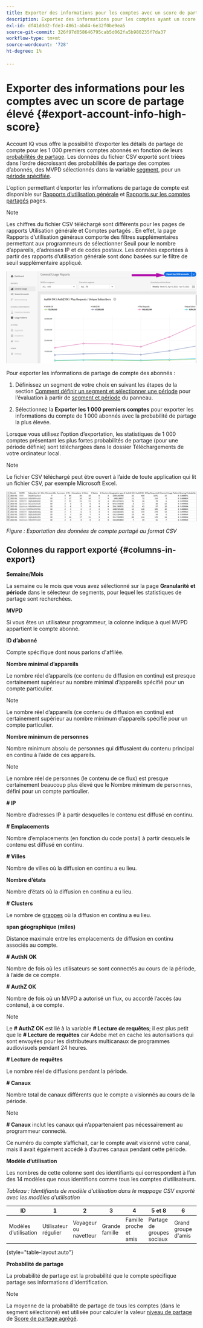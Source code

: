 ```yaml
---
title: Exporter des informations pour les comptes avec un score de partage élevé
description: Exportez des informations pour les comptes ayant un score de partage élevé.
exl-id: df41ddd2-fde3-4861-abd4-6e32f0be9ea5
source-git-commit: 326f97d058646795cab5d062fa5b980235f7da37
workflow-type: tm+mt
source-wordcount: '728'
ht-degree: 1%

---
```


# Exporter des informations pour les comptes avec un score de partage élevé {#export-account-info-high-score}

Account IQ vous offre la possibilité d’exporter les détails de partage de compte pour les 1 000 premiers comptes abonnés en fonction de leurs [probabilités de partage](/help/AccountIQ/product-concepts.md#account-sharing-probability-def). Les données du fichier CSV exporté sont triées dans l’ordre décroissant des probabilités de partage des comptes d’abonnés, des MVPD sélectionnés dans la variable [segment](/help/AccountIQ/product-concepts.md#segment-def), pour un [période spécifiée](/help/AccountIQ/product-concepts.md#time-frame-def).

L’option permettant d’exporter les informations de partage de compte est disponible sur [Rapports d’utilisation générale](/help/AccountIQ/general-usage-reports.md) et [Rapports sur les comptes partagés](/help/AccountIQ/shared-acc-reports.md) pages.

>[!NOTE]
>
>Les chiffres du fichier CSV téléchargé sont différents pour les pages de rapports Utilisation générale et Comptes partagés . En effet, la page Rapports d’utilisation généraux comporte des filtres supplémentaires permettant aux programmeurs de sélectionner Seuil pour le nombre d’appareils, d’adresses IP et de codes postaux. Les données exportées à partir des rapports d’utilisation générale sont donc basées sur le filtre de seuil supplémentaire appliqué.

![Option d’exportation dans Utilisation générale](assets/export.png)

Pour exporter les informations de partage de compte des abonnés :

1. Définissez un segment de votre choix en suivant les étapes de la section [Comment définir un segment et sélectionner une période](/help/AccountIQ/howto-select-segment-timeframe.md) pour l’évaluation à partir de [segment et période](/help/AccountIQ/segments-timeframe.md) du panneau.

1. Sélectionnez la **Exporter les 1 000 premiers comptes** pour exporter les informations du compte de 1 000 abonnés avec la probabilité de partage la plus élevée.

Lorsque vous utilisez l’option d’exportation, les statistiques de 1 000 comptes présentant les plus fortes probabilités de partage (pour une période définie) sont téléchargées dans le dossier Téléchargements de votre ordinateur local.

>[!NOTE]
>
>Le fichier CSV téléchargé peut être ouvert à l’aide de toute application qui lit un fichier CSV, par exemple Microsoft Excel.

![données exportées au format csv](assets/exported-csv.png)

*Figure : Exportation des données de compte partagé au format CSV*

## Colonnes du rapport exporté {#columns-in-export}

**Semaine/Mois**

La semaine ou le mois que vous avez sélectionné sur la page **Granularité et période** dans le sélecteur de segments, pour lequel les statistiques de partage sont recherchées.

**MVPD**

Si vous êtes un utilisateur programmeur, la colonne indique à quel MVPD appartient le compte abonné.

**ID d’abonné**

Compte spécifique dont nous parlons d&#39;affilée.

**Nombre minimal d’appareils**

Le nombre réel d’appareils (ce contenu de diffusion en continu) est presque certainement supérieur au nombre minimal d’appareils spécifié pour un compte particulier.

>[!NOTE]
>
>Le nombre réel d’appareils (ce contenu de diffusion en continu) est certainement supérieur au nombre minimum d’appareils spécifié pour un compte particulier.

**Nombre minimum de personnes**

Nombre minimum absolu de personnes qui diffusaient du contenu principal en continu à l’aide de ces appareils.

>[!NOTE]
>
>Le nombre réel de personnes (le contenu de ce flux) est presque certainement beaucoup plus élevé que le Nombre minimum de personnes, défini pour un compte particulier.

**# IP**

Nombre d’adresses IP à partir desquelles le contenu est diffusé en continu.

**# Emplacements**

Nombre d’emplacements (en fonction du code postal) à partir desquels le contenu est diffusé en continu.

**# Villes**

Nombre de villes où la diffusion en continu a eu lieu.

**Nombre d’états**

Nombre d’états où la diffusion en continu a eu lieu.

**# Clusters**

Le nombre de [grappes](/help/AccountIQ/product-concepts.md#cluster-def) où la diffusion en continu a eu lieu.

**span géographique (miles)**

Distance maximale entre les emplacements de diffusion en continu associés au compte.

**# AuthN OK**

Nombre de fois où les utilisateurs se sont connectés au cours de la période, à l’aide de ce compte.

**# AuthZ OK**

Nombre de fois où un MVPD a autorisé un flux, ou accordé l’accès (au contenu), à ce compte.

>[!NOTE]
>
>Le **# AuthZ OK** est lié à la variable **# Lecture de requêtes**; il est plus petit que le **# Lecture de requêtes** car Adobe met en cache les autorisations qui sont envoyées pour les distributeurs multicanaux de programmes audiovisuels pendant 24 heures.

**# Lecture de requêtes**

Le nombre réel de diffusions pendant la période.

**# Canaux**

Nombre total de canaux différents que le compte a visionnés au cours de la période.

>[!NOTE]
>
>**# Canaux** inclut les canaux qui n’appartenaient pas nécessairement au programmeur connecté.
>
>Ce numéro du compte s’affichait, car le compte avait visionné votre canal, mais il avait également accédé à d’autres canaux pendant cette période.

**Modèle d’utilisation**

Les nombres de cette colonne sont des identifiants qui correspondent à l’un des 14 modèles que nous identifions comme tous les comptes d’utilisateurs.

*Tableau : Identifiants de modèle d’utilisation dans le mappage CSV exporté avec les modèles d’utilisation*

| ID | 1 | 2 | 3 | 4 | 5 et 8 | 6 | 7 | 9 | 10 et 11 | 12 | 13 | 14 |
|---|---|---|---|---|---|---|---|---|---|---|---|---|
| Modèles d’utilisation | Utilisateur régulier | Voyageur ou navetteur | Grande famille | Famille proche et amis | Partage de groupes sociaux | Grand groupe d&#39;amis | Diffusion en continu simultanée | Partage de communautés | Comportement incertain | Petite famille | Second home | Utilisation anormale |

{style="table-layout:auto"}

**Probabilité de partage**

La probabilité de partage est la probabilité que le compte spécifique partage ses informations d’identification.

>[!NOTE]
>
> La moyenne de la probabilité de partage de tous les comptes (dans le segment sélectionné) est utilisée pour calculer la valeur [niveau de partage](/help/AccountIQ/dashboard.md#sharing-level) de [Score de partage agrégé](/help/AccountIQ/dashboard.md#aggregated-sharing).
